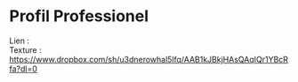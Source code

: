 
# Profil Professionel

Lien : \
Texture : https://www.dropbox.com/sh/u3dnerowhal5lfq/AAB1kJBkjHAsQAqIQr1YBcRfa?dl=0

